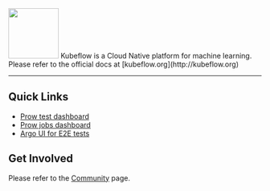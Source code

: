 <img src="https://www.kubeflow.org/images/logo.svg" width="100">
Kubeflow is a Cloud Native platform for machine learning.
Please refer to the official docs at [kubeflow.org](http://kubeflow.org)

---


## Quick Links
* [Prow test dashboard](https://k8s-testgrid.appspot.com/sig-big-data)
* [Prow jobs dashboard](https://prow.k8s.io/?repo=kubeflow%2Fkubeflow)
* [Argo UI for E2E tests](http://testing-argo.kubeflow.org)

## Get Involved
Please refer to the [Community](https://www.kubeflow.org/docs/about/community/) page.

